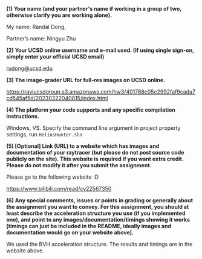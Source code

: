 **(1) Your name (and your partner's name if working in a group of two, otherwise clarify you are working alone).**

My name: Randal Dong, 

Partner’s name: Ningyu Zhu

**(2) Your UCSD online username and e-mail used. (If using single sign-on, simply enter your official UCSD email)**

rudong@ucsd.edu

**(3) The image-grader URL for full-res images on UCSD online.**  

https://raviucsdgroup.s3.amazonaws.com/hw3/401788c05c2992faf9cada7cd545af5d/20230322040815/index.html

**(4) The platform your code supports and any specific compilation instructions.**

Windows, VS. Specify the command line argument in project property settings, run `HeliosHunter.sln`

**(5) [Optional] Link (URL) to a website which has images and documentation of your raytracer (but please do not post source code publicly on the site). This website is required if you want extra credit. Please do not modify it after you submit the assignment.** 

Please go to the following website :D

https://www.bilibili.com/read/cv22567350

**(6) Any special comments, issues or points in grading or generally about the assignment you want to convey. For this assignment, you should at least describe the acceleration structure you use (if you implemented one), and point to any images/documentation/timings showing it works [timings can just be included in the README, ideally images and documentation would go on your website above].** 

We used the BVH acceleration structure. The results and timings are in the website above.